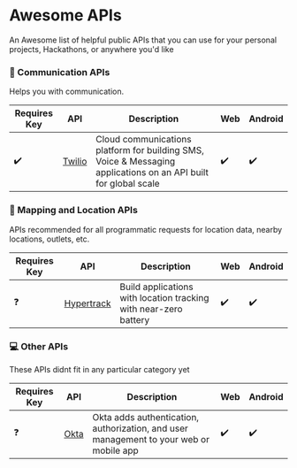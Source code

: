 # Awesome APIs
An Awesome list of helpful public APIs that you can use for your personal projects, Hackathons, or anywhere you'd like

### :iphone: Communication APIs

Helps you with communication.

 | Requires Key | API  | Description  |    Web   |   Android   |  
 |--------------|------|--------------|----------|-------------|
| :heavy_check_mark: | [Twilio](https://www.twilio.com/) | Cloud communications platform for building SMS, Voice & Messaging applications on an API built for global scale | :heavy_check_mark: |  :heavy_check_mark:  | 

### :triangular_flag_on_post:	 Mapping and Location APIs

APIs recommended for all programmatic requests for location data, nearby locations, outlets, etc. 

 | Requires Key | API  | Description  |    Web   |   Android   |  
 |--------------|------|--------------|----------|-------------|
| :question: | [Hypertrack](https://www.hypertrack.com) | Build applications with location tracking with near-zero battery | :heavy_check_mark: |  :heavy_check_mark:  | 


### :computer: Other APIs

These APIs didnt fit in any particular category yet

 | Requires Key | API  | Description  |    Web   |   Android   |  
 |--------------|------|--------------|----------|-------------|
| :question: | [Okta](https://developer.okta.com/) | Okta adds authentication, authorization, and user management to your web or mobile app | :heavy_check_mark: |  :heavy_check_mark:  |
